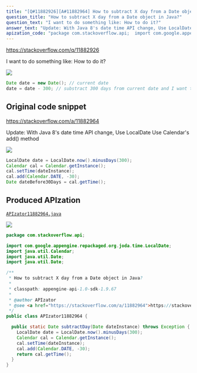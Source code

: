 ```yaml
---
title: "[Q#11882926][A#11882964] How to subtract X day from a Date object in Java?"
question_title: "How to subtract X day from a Date object in Java?"
question_text: "I want to do something like: How to do it?"
answer_text: "Update: With Java 8's date time API change, Use LocalDate Use Calendar's add() method"
apization_code: "package com.stackoverflow.api;  import com.google.appengine.repackaged.org.joda.time.LocalDate; import java.util.Calendar; import java.util.Date; import java.util.Date;  /**  * How to subtract X day from a Date object in Java?  *  * classpath: appengine-api-1.0-sdk-1.9.67  *  * @author APIzator  * @see <a href=\"https://stackoverflow.com/a/11882964\">https://stackoverflow.com/a/11882964</a>  */ public class APIzator11882964 {    public static Date subtractDay(Date dateInstance) throws Exception {     LocalDate date = LocalDate.now().minusDays(300);     Calendar cal = Calendar.getInstance();     cal.setTime(dateInstance);     cal.add(Calendar.DATE, -30);     return cal.getTime();   } }"
---
```


https://stackoverflow.com/q/11882926

I want to do something like:
How to do it?


<div class="code-logo"><img src="/stackoverflow.png" /></div>

```java
Date date = new Date(); // current date
date = date - 300; // substract 300 days from current date and I want to use this "date"
```


## Original code snippet

https://stackoverflow.com/a/11882964

Update: With Java 8&#x27;s date time API change, Use LocalDate
Use Calendar&#x27;s add() method

<div class="code-logo"><img src="/stackoverflow.png" /></div>

```java
LocalDate date = LocalDate.now().minusDays(300);
Calendar cal = Calendar.getInstance();
cal.setTime(dateInstance);
cal.add(Calendar.DATE, -30);
Date dateBefore30Days = cal.getTime();
```

## Produced APIzation

[`APIzator11882964.java`](https://github.com/pasqualesalza/apization-temp/raw/main/data/search/APIzator11882964.java)

<div class="code-logo"><img src="/apizator.png" /></div>

```java
package com.stackoverflow.api;

import com.google.appengine.repackaged.org.joda.time.LocalDate;
import java.util.Calendar;
import java.util.Date;
import java.util.Date;

/**
 * How to subtract X day from a Date object in Java?
 *
 * classpath: appengine-api-1.0-sdk-1.9.67
 *
 * @author APIzator
 * @see <a href="https://stackoverflow.com/a/11882964">https://stackoverflow.com/a/11882964</a>
 */
public class APIzator11882964 {

  public static Date subtractDay(Date dateInstance) throws Exception {
    LocalDate date = LocalDate.now().minusDays(300);
    Calendar cal = Calendar.getInstance();
    cal.setTime(dateInstance);
    cal.add(Calendar.DATE, -30);
    return cal.getTime();
  }
}

```
